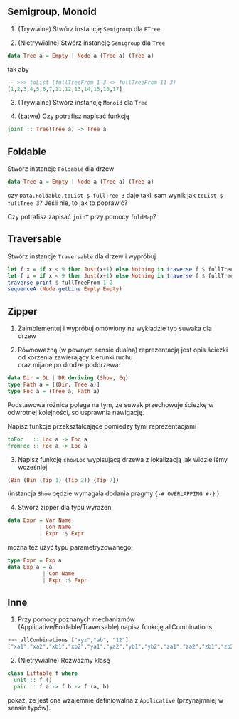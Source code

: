 ## Semigroup, Monoid

1. (Trywialne) Stwórz instancję `Semigroup` dla `ETree`

2. (Nietrywialne) Stwórz instancję `Semigroup` dla `Tree`

``` haskell
data Tree a = Empty | Node a (Tree a) (Tree a)
```

tak aby

``` haskell
-- >>> toList (fullTreeFrom 1 3 <> fullTreeFrom 11 3)
[1,2,3,4,5,6,7,11,12,13,14,15,16,17]
```

3. (Trywialne) Stwórz instancję `Monoid` dla `Tree`

4. (Łatwe) Czy potrafisz napisać funkcję

``` haskell
joinT :: Tree(Tree a) -> Tree a
```

## Foldable

Stwórz instancję `Foldable` dla drzew

``` haskell
data Tree a = Empty | Node a (Tree a) (Tree a)
```

czy `Data.Foldable.toList $ fullTree 3` daje takli sam wynik jak `toList $ fullTree 3`? Jeśli nie, to jak to poprawić?

Czy potrafisz zapisać `joinT` przy pomocy `foldMap`?

## Traversable

Stwórz instancje `Traversable` dla drzew i wypróbuj

``` haskell
let f x = if x < 9 then Just(x+1) else Nothing in traverse f $ fullTreeFrom 1 3
let f x = if x < 9 then Just(x+1) else Nothing in traverse f $ fullTreeFrom 8 3
traverse print $ fullTreeFrom 1 2
sequenceA (Node getLine Empty Empty)
```

## Zipper

1. Zaimplementuj i wypróbuj  omówiony na wykładzie typ suwaka dla drzew

2. Równoważną (w pewnym sensie dualną) reprezentacją
jest opis ścieżki od korzenia zawierający kierunki ruchu<br/>oraz mijane po drodze poddrzewa:

``` haskell
data Dir = DL | DR deriving (Show, Eq)
type Path a = [(Dir, Tree a)]
type Foc a = (Tree a, Path a)
```
Podstawowa różnica polega na tym, że suwak przechowuje ścieżkę w odwrotnej kolejności, so usprawnia nawigację.

Napisz funkcje przekształcające pomiedzy tymi reprezentacjami

``` haskell
toFoc   :: Loc a -> Foc a
fromFoc :: Foc a -> Loc a
```

3. Napisz funkcję `showLoc` wypisującą drzewa z lokalizacją jak widzieliśmy wcześniej

``` haskell
(Bin (Bin (Tip 1) (Tip 2)) {Tip 7})
```

(instancja `Show` będzie wymagała dodania pragmy `{-# OVERLAPPING #-}` )

4. Stwórz zipper dla typu wyrażeń

``` haskell
data Expr = Var Name
          | Con Name
          | Expr :$ Expr
```

można też użyć typu parametryzowanego:

``` haskell
type Expr = Exp a
data Exp a = a
           | Con Name
           | Expr :$ Expr
```


## Inne

1. Przy pomocy poznanych mechanizmów (Applicative/Foldable/Traversable) napisz funkcję allCombinations:

``` haskell
>>> allCombinations ["xyz","ab", "12"]
["xa1","xa2","xb1","xb2","ya1","ya2","yb1","yb2","za1","za2","zb1","zb2"]
```

2. (Nietrywialne) Rozważmy klasę


``` haskell
class Liftable f where
  unit :: f ()
  pair :: f a -> f b -> f (a, b)
```

pokaż, że jest ona wzajemnie definiowalna z `Applicative` (przynajmniej w sensie typów).